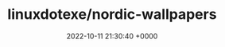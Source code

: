 ---
title: "linuxdotexe/nordic-wallpapers"
link: "https://github.com/linuxdotexe/nordic-wallpapers"
date: "2022-10-11 21:30:40 +0000"
description: "A collection of wallpapers that go well with the rices inspired by the Nord Colorscheme. Made with ImageGoNord by Schrödinger Hat."
category: "github"
---
